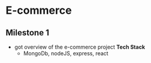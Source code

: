 ﻿# E-commerce
## Milestone 1
- got overview of the e-commerce project
**Tech Stack**
  - MongoDb, nodeJS, express, react
  

